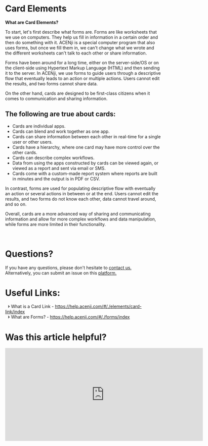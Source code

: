 # Card Elements

**What are Card Elements?**

To start, let's first describe what forms are. Forms are like worksheets that we use on computers. They help us fill in information in a certain order and then do something with it. ACENji is a special computer program that also uses forms, but once we fill them in, we can't change what we wrote and the different worksheets can't talk to each other or share information.   

Forms have been around for a long time, either on the server-side/OS or on the client-side using Hypertext Markup Language (HTML) and then sending it to the server. In ACENji, we use forms to guide users through a descriptive flow that eventually leads to an action or multiple actions. Users cannot edit the results, and two forms cannot share data.

On the other hand, cards are designed to be first-class citizens when it comes to communication and sharing information.   
## The following are true about cards:

- Cards are individual apps.  
- Cards can blend and work together as one app.  
- Cards can share information between each other in real-time for a single user or other users.  
- Cards have a hierarchy, where one card may have more control over the other cards.  
- Cards can describe complex workflows.  
- Data from using the apps constructed by cards can be viewed again, or viewed as a report and sent via email or SMS.  
- Cards come with a custom-made report system where reports are built in minutes and the output is in PDF or CSV.  

In contrast, forms are used for populating descriptive flow with eventually an action or several actions in between or at the end. Users cannot edit the results, and two forms do not know each other, data cannot travel around, and so on.

Overall, cards are a more advanced way of sharing and communicating information and allow for more complex workflows and data manipulation, while forms are more limited in their functionality.



<p style="margin-top:70px;"></p>  
  

# Questions? 

If you have any questions, please don't hesitate to <a href="https://www.acenji.com/contact" target="_blank" rel="noopener">contact us.</a>   
Alternatively, you can submit an issue on this <a href="https://github.com/acenji/acenji-help/issues" target="_blank" rel="noopener">platform.</a>  
<p style="margin-top:30px;"></p>


# Useful Links:
      
<span class="triangle"></span> What is a Card Link - https://help.acenji.com/#/./elements/card-link/index    
<span class="triangle"></span> What are Forms? - https://help.acenji.com/#/./forms/index  

<style>
.triangle {
display: inline-block;
width: 0;
height: 0;
border-style: solid;
border-width: 5px 0 5px 5px;
border-color: transparent transparent transparent #595959;
margin-left: 10px;
}
</style>
<p style="margin-top:30px;"></p>


# Was this article helpful?

<iframe src="https://docs.google.com/forms/d/e/1FAIpQLScqkrNexIQEDT2bmClsGNHiI6xhnVkdiHHrvlROvAHVsaB24A/viewform?embedded=true" width="640" height="300" frameborder="0" marginheight="0" marginwidth="0">Wird geladen…</iframe>





